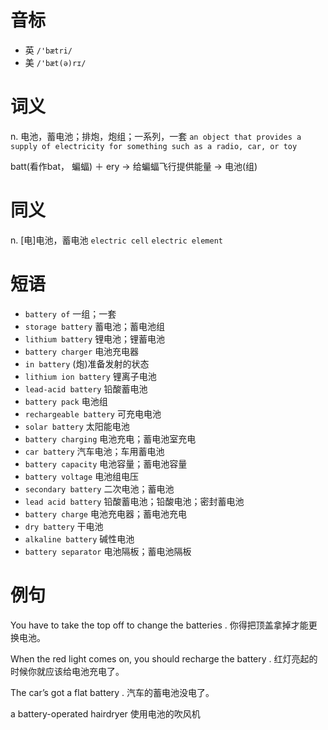 # 音标

- 英 `/'bætri/`
- 美 `/'bæt(ə)rɪ/`

# 词义

n. 电池，蓄电池；排炮，炮组；一系列，一套
`an object that provides a supply of electricity for something such as a radio, car, or toy`



batt(看作bat， 蝙蝠) ＋ ery → 给蝙蝠飞行提供能量 → 电池(组)

# 同义

n. [电]电池，蓄电池
`electric cell` `electric element`

# 短语

- `battery of` 一组；一套
- `storage battery` 蓄电池；蓄电池组
- `lithium battery` 锂电池；锂蓄电池
- `battery charger` 电池充电器
- `in battery` (炮)准备发射的状态
- `lithium ion battery` 锂离子电池
- `lead-acid battery` 铅酸蓄电池
- `battery pack` 电池组
- `rechargeable battery` 可充电电池
- `solar battery` 太阳能电池
- `battery charging` 电池充电；蓄电池室充电
- `car battery` 汽车电池；车用蓄电池
- `battery capacity` 电池容量；蓄电池容量
- `battery voltage` 电池组电压
- `secondary battery` 二次电池；蓄电池
- `lead acid battery` 铅酸蓄电池；铅酸电池；密封蓄电池
- `battery charge` 电池充电器；蓄电池充电
- `dry battery` 干电池
- `alkaline battery` 碱性电池
- `battery separator` 电池隔板；蓄电池隔板

# 例句

You have to take the top off to change the batteries .
你得把顶盖拿掉才能更换电池。

When the red light comes on, you should recharge the battery .
红灯亮起的时候你就应该给电池充电了。

The car’s got a flat battery .
汽车的蓄电池没电了。

a battery-operated hairdryer
使用电池的吹风机


